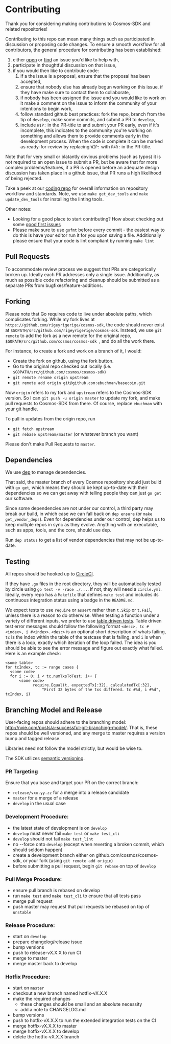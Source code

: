 # Contributing

Thank you for considering making contributions to Cosmos-SDK and related
repositories! 

Contributing to this repo can mean many things such as participated in
discussion or proposing code changes. To ensure a smooth workflow for all
contributors, the general procedure for contributing has been established:

  1. either [open](https://github.com/cosmos/cosmos-sdk/issues/new/choose) or
     [find](https://github.com/cosmos/cosmos-sdk/issues) an issue you'd like to help with, 
  2. participate in thoughtful discussion on that issue, 
  3. if you would then like to contribute code:
     1. if a the issue is a proposal, ensure that the proposal has been accepted, 
     2. ensure that nobody else has already begun working on this issue, if they have
       make sure to contact them to collaborate, 
     3. if nobody has been assigned the issue and you would like to work on it
       make a comment on the issue to inform the community of your intentions
       to begin work, 
     4. follow standard github best practices: fork the repo, branch from the
       tip of `develop`, make some commits, and submit a PR to `develop`, 
     5. include `WIP:` in the PR-title to and submit your PR early, even if it's
       incomplete, this indicates to the community you're working on something and
       allows them to provide comments early in the development process. When the code
       is complete it can be marked as ready-for-review by replacing `WIP:` with
       `R4R:` in the PR-title. 

Note that for very small or blatantly obvious problems (such as typos) it is 
not required to an open issue to submit a PR, but be aware that for more complex
problems/features, if a PR is opened before an adequate design discussion has
taken place in a github issue, that PR runs a high likelihood of being rejected. 

Take a peek at our [coding repo](https://github.com/tendermint/coding) for
overall information on repository workflow and standards. Note, we use `make
get_dev_tools` and `make update_dev_tools` for installing the linting tools.

Other notes: 
  - Looking for a good place to start contributing? How about checking out some
    [good first
    issues](https://github.com/cosmos/cosmos-sdk/issues?q=is%3Aopen+is%3Aissue+label%3A%22good+first+issue%22)
  - Please make sure to use `gofmt` before every commit - the easiest way to do
    this is have your editor run it for you upon saving a file. Additionally
    please ensure that your code is lint compliant by running `make lint`

## Pull Requests

To accommodate review process we suggest that PRs are categorically broken up. 
Ideally each PR addresses only a single issue. Additionally, as much as possible
code refactoring and cleanup should be submitted as a separate PRs from bugfixes/feature-additions. 

## Forking

Please note that Go requires code to live under absolute paths, which complicates forking.
While my fork lives at `https://github.com/rigeyrigerige/cosmos-sdk`,
the code should never exist at  `$GOPATH/src/github.com/rigeyrigerige/cosmos-sdk`.
Instead, we use `git remote` to add the fork as a new remote for the original repo,
`$GOPATH/src/github.com/cosmos/cosmos-sdk `, and do all the work there.

For instance, to create a fork and work on a branch of it, I would:

  - Create the fork on github, using the fork button.
  - Go to the original repo checked out locally (i.e. `$GOPATH/src/github.com/cosmos/cosmos-sdk`)
  - `git remote rename origin upstream`
  - `git remote add origin git@github.com:ebuchman/basecoin.git`

Now `origin` refers to my fork and `upstream` refers to the Cosmos-SDK version.
So I can `git push -u origin master` to update my fork, and make pull requests to Cosmos-SDK from there.
Of course, replace `ebuchman` with your git handle.

To pull in updates from the origin repo, run

  - `git fetch upstream`
  - `git rebase upstream/master` (or whatever branch you want)

Please don't make Pull Requests to `master`.

## Dependencies

We use [dep](https://github.com/golang/dep) to manage dependencies.

That said, the master branch of every Cosmos repository should just build
with `go get`, which means they should be kept up-to-date with their
dependencies so we can get away with telling people they can just `go get` our
software.

Since some dependencies are not under our control, a third party may break our
build, in which case we can fall back on `dep ensure` (or `make
get_vendor_deps`). Even for dependencies under our control, dep helps us to
keep multiple repos in sync as they evolve. Anything with an executable, such
as apps, tools, and the core, should use dep.

Run `dep status` to get a list of vendor dependencies that may not be
up-to-date.

## Testing

All repos should be hooked up to [CircleCI](https://circleci.com/).

If they have `.go` files in the root directory, they will be automatically
tested by circle using `go test -v -race ./...`. If not, they will need a
`circle.yml`. Ideally, every repo has a `Makefile` that defines `make test` and
includes its continuous integration status using a badge in the `README.md`.

We expect tests to use `require` or `assert` rather than `t.Skip` or `t.Fail`,
unless there is a reason to do otherwise.
When testing a function under a variety of different inputs, we prefer to use
[table driven tests](https://github.com/golang/go/wiki/TableDrivenTests).
Table driven test error messages should follow the following format
`<desc>, tc #<index>, i #<index>`.
`<desc>` is an optional short description of whats failing, `tc` is the
index within the table of the testcase that is failing, and `i` is when there
is a loop, exactly which iteration of the loop failed.
The idea is you should be able to see the
error message and figure out exactly what failed.
Here is an example check:

```
<some table>
for tcIndex, tc := range cases {
  <some code>
  for i := 0; i < tc.numTxsToTest; i++ {
      <some code>
			require.Equal(t, expectedTx[:32], calculatedTx[:32],
				"First 32 bytes of the txs differed. tc #%d, i #%d", tcIndex, i)
 ```

## Branching Model and Release

User-facing repos should adhere to the branching model: http://nvie.com/posts/a-successful-git-branching-model/.
That is, these repos should be well versioned, and any merge to master requires a version bump and tagged release.

Libraries need not follow the model strictly, but would be wise to.

The SDK utilizes [semantic versioning](https://semver.org/).

### PR Targeting

Ensure that you base and target your PR on the correct branch:
  - `release/vxx.yy.zz` for a merge into a release candidate
  - `master` for a merge of a release
  - `develop` in the usual case

### Development Procedure:
  - the latest state of development is on `develop`
  - `develop` must never fail `make test` or `make test_cli`
  - `develop` should not fail `make test_lint`
  - no --force onto `develop` (except when reverting a broken commit, which should seldom happen)
  - create a development branch either on github.com/cosmos/cosmos-sdk, or your fork (using `git remote add origin`)
  - before submitting a pull request, begin `git rebase` on top of `develop`

### Pull Merge Procedure:
  - ensure pull branch is rebased on develop
  - run `make test` and `make test_cli` to ensure that all tests pass
  - merge pull request
  - push master may request that pull requests be rebased on top of `unstable`

### Release Procedure:
  - start on `develop`
  - prepare changelog/release issue
  - bump versions
  - push to release-vX.X.X to run CI
  - merge to master
  - merge master back to develop

### Hotfix Procedure:
  - start on `master`
  - checkout a new branch named hotfix-vX.X.X
  - make the required changes
    - these changes should be small and an absolute necessity
    - add a note to CHANGELOG.md
  - bump versions
  - push to hotfix-vX.X.X to run the extended integration tests on the CI
  - merge hotfix-vX.X.X to master
  - merge hotfix-vX.X.X to develop
  - delete the hotfix-vX.X.X branch
